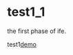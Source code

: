 # test1_1
the first phase of ife.

test1[demo](http://836292315.github.io/test1_1/test.html)                        
